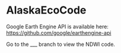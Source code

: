 # AlaskaEcoCode

Google Earth Engine API is available here: https://github.com/google/earthengine-api 

Go to the ___ branch to view the NDWI code.
